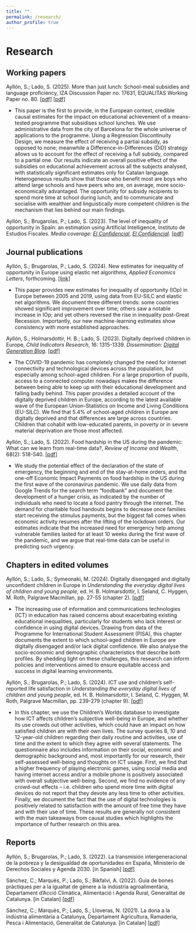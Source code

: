```yaml
---
title: ""
permalink: /research/
author_profile: true
---
```

Research
======

## Working papers

Ayllón, S.; Lado, S. (2025). More than just lunch: School-meal subsidies and language proficiency, IZA Discussion Paper no. 17631, EQUALITAS Working Paper no. 80. [[pdf]](https://docs.iza.org/dp17631.pdf) [[pdf]](https://equalitas.es/sites/default/files/2025-02/WP-80.pdf)

- This paper is the first to provide, in the European context, credible causal estimates for the impact on educational achievement of a means-tested programme that subsidises school lunches. We use administrative data from the city of Barcelona for the whole universe of applications to the programme. Using a Regression Discontinuity Design, we measure the effect of receiving a partial subsidy, as opposed to none; meanwhile a Difference-in-Differences (DiD) strategy allows us to account for the effect of receiving a full subsidy, compared to a partial one. Our results indicate an overall positive effect of the subsidies on educational achievement across all the subjects analysed, with statistically significant estimates only for Catalan language. Heterogeneous results show that those who benefit most are boys who attend large schools and have peers who are, on average, more socio-economically advantaged. The opportunity for subsidy recipients to spend more time at school during lunch, and to communicate and socialise with wealthier and linguistically more competent children is the mechanism that lies behind our main findings.

Ayllón, S.; Brugarolas, P.; Lado, S. (2023). The level of inequality of opportunity in Spain: an estimation using Artificial Intelligence, Instituto de Estudios Fiscales. *Media coverage: [El Confidencial](https://www.elconfidencial.com/economia/2023-07-16/estudio-hacienda-constata-deterioro-meritocracia_3701234/?utm_source=twitter&utm_medium=social&utm_campaign=ECNocheAutomatico&s=08)*, *[El Confidencial](https://www.elconfidencial.com/economia/2023-08-22/desigualdad-igualda-oportunidades-ascensor-social_3721577/?utm_source=twitter&utm_medium=social&utm_campaign=ECExclusivo)*. [[pdf]](https://www.ief.es/docs/destacados/publicaciones/papeles_trabajo/2023_06.pdf)

## Journal publications

Ayllón, S.; Brugarolas, P.; Lado, S. (2024). New estimates for inequality of opportunity in Europe using elastic net algorithms, _Applied Economics Letters_, forthcoming. [[link]](https://www.tandfonline.com/doi/full/10.1080/13504851.2024.2424948)

- This paper provides new estimates for inequality of opportunity (IOp) in Europe between 2005 and 2019, using data from EU-SILC and elastic net algorithms. We document three different trends: some countries showed significant improvement over time; others saw a notable increase in IOp; and yet others reversed the rise in inequality post-Great Recession. Importantly, our new machine-learning estimates show consistency with more established approaches.

Ayllón, S.; Holmarsdottir, H. B.; Lado, S. (2023). Digitally deprived children in Europe, _Child Indicators Research_, 16: 1315-1339. *Dissemination: [Digital Generation Blog](https://digigen.eu/digigenblog/digitally-deprived-children-in-europe/)*. [[pdf]](https://link.springer.com/content/pdf/10.1007/s12187-022-10006-w.pdf?pdf=button%20sticky)

- The COVID-19 pandemic has completely changed the need for internet connectivity and technological devices across the population, but especially among school-aged children. For a large proportion of pupils, access to a connected computer nowadays makes the difference between being able to keep up with their educational development and falling badly behind. This paper provides a detailed account of the digitally deprived children in Europe, according to the latest available wave of the European Union–Statistics on Income and Living Conditions (EU-SILC). We find that 5.4% of school-aged children in Europe are digitally deprived and that differences are large across countries. Children that cohabit with low-educated parents, in poverty or in severe material deprivation are those most affected.

Ayllón, S.; Lado, S. (2022). Food hardship in the US during the pandemic: What can we learn from real-time data?, _Review of Income and Wealth_, 68(2): 518-540. [[pdf]](https://onlinelibrary.wiley.com/doi/epdf/10.1111/roiw.12564)
  
- We study the potential effect of the declaration of the state of emergency, the beginning and end of the stay-at-home orders, and the one-off Economic Impact Payments on food hardship in the US during the first wave of the coronavirus pandemic. We use daily data from Google Trends for the search term “foodbank” and document the development of a hunger crisis, as indicated by the number of individuals who need to locate a food pantry through the internet. The demand for charitable food handouts begins to decrease once families start receiving the stimulus payments, but the biggest fall comes when economic activity resumes after the lifting of the lockdown orders. Our estimates indicate that the increased need for emergency help among vulnerable families lasted for at least 10 weeks during the first wave of the pandemic, and we argue that real-time data can be useful in predicting such urgency.

## Chapters in edited volumes

Ayllón, S.; Lado, S.; Symeonaki, M. (2024). Digitally disengaged and digitally unconfident children in Europe in _Understanding the everyday digital lives of children and young people_, ed. H. B. Holmarsdottir, I. Seland, C. Hyggen, M. Roth, Palgrave Macmillan, pp. 27-55 (chapter 2). [[pdf]](https://link.springer.com/chapter/10.1007/978-3-031-46929-9_2)

- The increasing use of information and communications technologies (ICT) in education has raised concerns about exacerbating existing educational inequalities, particularly for students who lack interest or confidence in using digital devices. Drawing from data of the Programme for International Student Assessment (PISA), this chapter documents the extent to which school-aged children in Europe are digitally disengaged and/or lack digital confidence. We also analyse the socio-economic and demographic characteristics that describe both profiles. By shedding light on these challenges, this research can inform policies and interventions aimed to ensure equitable access and success in digital learning environments.

Ayllón, S.; Brugarolas, P.; Lado, S. (2024). ICT use and children’s self-reported life satisfaction in _Understanding the everyday digital lives of children and young people_, ed. H. B. Holmarsdottir, I. Seland, C. Hyggen, M. Roth, Palgrave Macmillan, pp. 239-279 (chapter 9). [[pdf]](https://link.springer.com/chapter/10.1007/978-3-031-46929-9_9) 

- In this chapter, we use the Children’s Worlds database to investigate how ICT affects children’s subjective well-being in Europe, and whether its use crowds out other activities, which could have an impact on how satisfied children are with their own lives. The survey queries 8, 10 and 12-year-old children regarding their daily routine and activities, use of time and the extent to which they agree with several statements. The questionnaire also includes information on their social, economic and demographic background and, most importantly for our research, their self-assessed well-being and thoughts on ICT usage. First, we find that a higher frequency of playing electronic games, using social media and having internet access and/or a mobile phone is positively associated with overall subjective well-being. Second, we find no evidence of any crowd-out effects – i.e. children who spend more time with digital devices do not report that they devote any less time to other activities. Finally, we document the fact that the use of digital technologies is positively related to satisfaction with the amount of free time they have and with their use of time. These results are generally not consistent with the main takeaways from causal studies which highlights the importance of further research on this area.

## Reports

Ayllón, S.; Brugarolas, P.; Lado, S. (2022). La transmisión intergeneracional de la pobreza y la desigualdad de oportunidades en España, Ministerio de Derechos Sociales y Agenda 2030. [in Spanish] [[pdf]](https://dugi-doc.udg.edu/bitstream/handle/10256/22795/Transmision_intergeneracional_pobreza_Ayllon_Brugarolas_Lado_julio2022.pdf?sequence=1)

Sánchez, C.; Marquès, P.; Lado, S.; Bikfalvi, A. (2022). Guia de bones pràctiques per a la igualtat de gènere a la indústria agroalimentària, Departament d’Acció Climàtica, Alimentació i Agenda Rural, Generalitat de Catalunya. [in Catalan] [[pdf]](https://agricultura.gencat.cat/web/.content/01-departament/politiques-dones/enllacos-documents/fitxers-binaris/guia-bones-practiques-igualtat-2021.pdf)

Sánchez, C.; Marquès, P.; Lado, S.; Lloveras, N. (2021). La dona a la indústria alimentària a Catalunya, Departament Agricultura, Ramaderia, Pesca i Alimentació, Generalitat de Catalunya. [in Catalan] [[pdf]](https://agricultura.gencat.cat/web/.content/01-departament/politiques-dones/enllacos-documents/fitxers-binaris/dona-industria-alimentaria-informe-nov2020.pdf)
